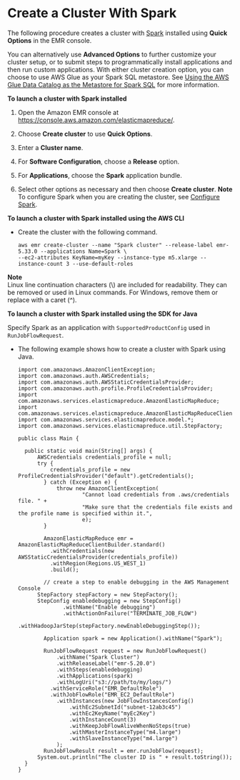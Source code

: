 # Create a Cluster With Spark<a name="emr-spark-launch"></a>

The following procedure creates a cluster with [Spark](https://aws.amazon.com/big-data/what-is-spark/) installed using **Quick Options** in the EMR console\.

You can alternatively use **Advanced Options** to further customize your cluster setup, or to submit steps to programmatically install applications and then run custom applications\. With either cluster creation option, you can choose to use AWS Glue as your Spark SQL metastore\. See [Using the AWS Glue Data Catalog as the Metastore for Spark SQL](emr-spark-glue.md) for more information\.

**To launch a cluster with Spark installed**

1. Open the Amazon EMR console at [https://console\.aws\.amazon\.com/elasticmapreduce/](https://console.aws.amazon.com/elasticmapreduce/)\.

1. Choose **Create cluster** to use **Quick Options**\.

1. Enter a **Cluster name**\.

1.  For **Software Configuration**, choose a **Release** option\.

1.  For **Applications**, choose the **Spark** application bundle\.

1.  Select other options as necessary and then choose **Create cluster**\.
**Note**  
To configure Spark when you are creating the cluster, see [Configure Spark](emr-spark-configure.md)\.

**To launch a cluster with Spark installed using the AWS CLI**
+ Create the cluster with the following command\.

  ```
  aws emr create-cluster --name "Spark cluster" --release-label emr-5.33.0 --applications Name=Spark \
  --ec2-attributes KeyName=myKey --instance-type m5.xlarge --instance-count 3 --use-default-roles
  ```

**Note**  
Linux line continuation characters \(\\\) are included for readability\. They can be removed or used in Linux commands\. For Windows, remove them or replace with a caret \(^\)\.

**To launch a cluster with Spark installed using the SDK for Java**

Specify Spark as an application with `SupportedProductConfig` used in `RunJobFlowRequest`\.
+ The following example shows how to create a cluster with Spark using Java\.

  ```
  import com.amazonaws.AmazonClientException;
  import com.amazonaws.auth.AWSCredentials;
  import com.amazonaws.auth.AWSStaticCredentialsProvider;
  import com.amazonaws.auth.profile.ProfileCredentialsProvider;
  import com.amazonaws.services.elasticmapreduce.AmazonElasticMapReduce;
  import com.amazonaws.services.elasticmapreduce.AmazonElasticMapReduceClientBuilder;
  import com.amazonaws.services.elasticmapreduce.model.*;
  import com.amazonaws.services.elasticmapreduce.util.StepFactory;
  
  public class Main {
  
  	public static void main(String[] args) {
  		AWSCredentials credentials_profile = null;		
  		try {
  			credentials_profile = new ProfileCredentialsProvider("default").getCredentials();
          } catch (Exception e) {
              throw new AmazonClientException(
                      "Cannot load credentials from .aws/credentials file. " +
                      "Make sure that the credentials file exists and the profile name is specified within it.",
                      e);
          }
          
          AmazonElasticMapReduce emr = AmazonElasticMapReduceClientBuilder.standard()
  			.withCredentials(new AWSStaticCredentialsProvider(credentials_profile))
  			.withRegion(Regions.US_WEST_1)
  			.build();
          
          // create a step to enable debugging in the AWS Management Console
  		StepFactory stepFactory = new StepFactory(); 
  		StepConfig enabledebugging = new StepConfig()
     			.withName("Enable debugging")
     			.withActionOnFailure("TERMINATE_JOB_FLOW")
     			.withHadoopJarStep(stepFactory.newEnableDebuggingStep());
          
          Application spark = new Application().withName("Spark");
  
          RunJobFlowRequest request = new RunJobFlowRequest()
              .withName("Spark Cluster")
              .withReleaseLabel("emr-5.20.0")
              .withSteps(enabledebugging)
              .withApplications(spark)
              .withLogUri("s3://path/to/my/logs/")
  	       	.withServiceRole("EMR_DefaultRole") 
  	       	.withJobFlowRole("EMR_EC2_DefaultRole") 
              .withInstances(new JobFlowInstancesConfig()
                  .withEc2SubnetId("subnet-12ab3c45")
                  .withEc2KeyName("myEc2Key")
                  .withInstanceCount(3)
                  .withKeepJobFlowAliveWhenNoSteps(true)
                  .withMasterInstanceType("m4.large")
                  .withSlaveInstanceType("m4.large")
              );			
          RunJobFlowResult result = emr.runJobFlow(request);  
  	    System.out.println("The cluster ID is " + result.toString());
  	}
  }
  ```